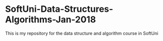 # SoftUni-Data-Structures-Algorithms-Jan-2018
This is my repository for the data structure and algorithm course in SoftUni
